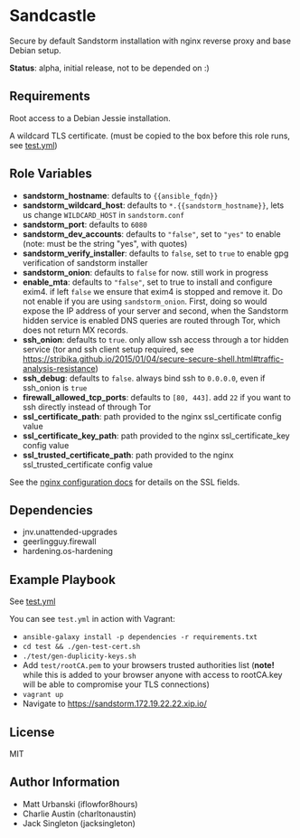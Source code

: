 Sandcastle
=========

Secure by default Sandstorm installation with nginx reverse proxy and base
Debian setup.

**Status**: alpha, initial release, not to be depended on :)

Requirements
------------

Root access to a Debian Jessie installation.

A wildcard TLS certificate. (must be copied to the box before this role runs, see [test.yml](test.yml))

Role Variables
--------------

* **sandstorm_hostname**: defaults to `{{ansible_fqdn}}`
* **sandstorm_wildcard_host**: defaults to
  `*.{{sandstorm_hostname}}`, lets us change `WILDCARD_HOST` in
  `sandstorm.conf`
* **sandstorm_port**: defaults to `6080`
* **sandstorm_dev_accounts**: defaults to `"false"`, set to `"yes"` to enable
  (note: must be the string "yes", with quotes)
* **sandstorm_verify_installer**: defaults to `false`, set to
  `true` to enable gpg verification of sandstorm installer
* **sandstorm_onion**: defaults to `false` for now. still work in progress
* **enable_mta**: defaults to `"false"`, set to true to install
  and configure exim4. if left `false` we ensure that exim4 is
  stopped and remove it. Do not enable if you are using `sandstorm_onion`. First, doing so would expose the IP address of your server and second, when the Sandstorm hidden service is enabled DNS queries are routed through Tor, which does not return MX records. 
* **ssh_onion**: defaults to `true`. only allow ssh access through
  a tor hidden service (tor and ssh client setup required, see
  https://stribika.github.io/2015/01/04/secure-secure-shell.html#traffic-analysis-resistance)
* **ssh_debug**: defaults to `false`. always bind ssh to `0.0.0.0`, even if ssh_onion is `true`
* **firewall_allowed_tcp_ports**: defaults to `[80, 443]`. add
  `22` if you want to ssh directly instead of through Tor
* **ssl_certificate_path**: path provided to the nginx ssl_certificate config value
* **ssl_certificate_key_path**: path provided to the nginx ssl_certificate_key config value
* **ssl_trusted_certificate_path**: path provided to the nginx ssl_trusted_certificate config value

See the [nginx configuration
docs](http://nginx.org/en/docs/http/ngx_http_ssl_module.html#ssl_certificate)
for details on the SSL fields.

Dependencies
------------

* jnv.unattended-upgrades
* geerlingguy.firewall
* hardening.os-hardening

Example Playbook
----------------

See [test.yml](test.yml)

You can see `test.yml` in action with Vagrant:

* `ansible-galaxy install -p dependencies -r requirements.txt`
* `cd test && ./gen-test-cert.sh`
* `./test/gen-duplicity-keys.sh`
* Add `test/rootCA.pem` to your browsers trusted authorities list (**note!**
  while this is added to your browser anyone with access to rootCA.key will be
  able to compromise your TLS connections)
* `vagrant up`
* Navigate to https://sandstorm.172.19.22.22.xip.io/

License
-------

MIT

Author Information
------------------

* Matt Urbanski (iflowfor8hours)
* Charlie Austin (charltonaustin)
* Jack Singleton (jacksingleton)

